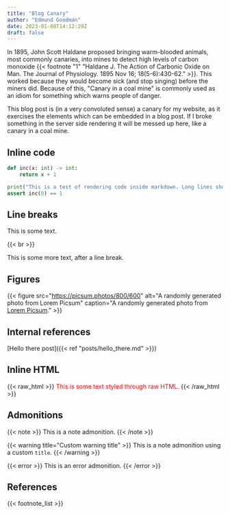 ```yaml
---
title: "Blog Canary"
author: "Edmund Goodman"
date: 2023-01-08T14:12:29Z
draft: false
---
```


In 1895, John Scott Haldane proposed bringing warm-blooded animals, most
commonly canaries, into mines to detect high levels of carbon monoxide
{{< footnote "1" "Haldane J. The Action of Carbonic Oxide on Man. The Journal of Physiology. 1895 Nov 16; 18(5-6):430-62." >}}.
This worked because they would become sick (and stop singing) before the miners did.
Because of this, "Canary in a coal mine" is commonly used as an idiom for
something which warns people of danger.

This blog post is (in a very convoluted sense) a canary for my website, as it
exercises the elements which can be embedded in a blog post. If I broke
something in the server side rendering it will be messed up here, like a canary
in a coal mine.

<!--more-->

## Inline code

```python
def inc(x: int) -> int:
    return x + 1

print("This is a test of rendering code inside markdown. Long lines should wrap around!")
assert inc(0) == 1

```

## Line breaks

This is some text.

{{< br >}}

This is some more text, after a line break.

## Figures

{{< figure
    src="https://picsum.photos/800/600"
    alt="A randomly generated photo from Lorem Picsum"
    caption="A randomly generated photo from [Lorem Picsum](https://picsum.photos/)." >}}

## Internal references

[Hello there post]({{< ref "posts/hello_there.md" >}})

## Inline HTML

{{< raw_html >}}
<span style="color: red;">This is some text styled through raw HTML.</span>
{{< /raw_html >}}

## Admonitions

{{< note >}}
This is a note admonition.
{{< /note >}}

{{< warning title="Custom warning title" >}}
This is a note admonition using a custom `title`.
{{< /warning >}}

{{< error >}}
This is an error admonition.
{{< /error >}}

## References

{{< footnote_list >}}
